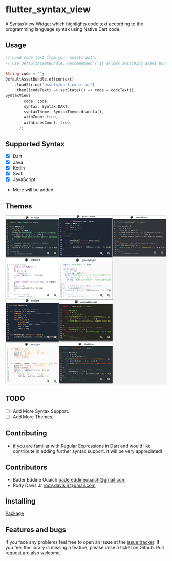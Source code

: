 # flutter_syntax_view

A SyntaxView Widget which highlights code text according to the programming language syntax using Native Dart code.

## Usage

```dart
// Load code text from your assets path.
// Use DefaultAssetBundle. Recommended ( it allows switching asset bundles at runtime ).

String code = "";
DefaultAssetBundle.of(context)
    .loadString('assets/dart_code.txt')
    .then((codeText) => setState(() => code = codeText));
SyntaxView(
        code: code,
        syntax: Syntax.DART,
        syntaxTheme: SyntaxTheme.dracula(),
        withZoom: true,
        withLinesCount: true,
      );
```

## Supported Syntax

- [x] Dart
- [x] Java
- [x] Kotlin
- [x] Swift
- [x] JavaScript
- More will be added.

## Themes

<p align="center">
  <img src="https://raw.githubusercontent.com/BaderEddineOuaich/flutter_syntax_view/master/SyntaxThemes.png" title="ScreenShots">
</p>

## TODO

- [ ] Add More Syntax Support.
- [ ] Add More Themes.

## Contributing

- if you are familiar with Regular Expressions in Dart and would like contribute in adding further syntax support. it will be very appreciated!

## Contributors

- Bader Eddine Ouaich <badereddineouaich@gmail.com>
- Rody Davis Jr <rody.davis.jr@gmail.com>

## Installing

[Package](https://pub.dartlang.org/packages/flutter_syntax_view)

## Features and bugs

If you face any problems feel free to open an issue at the [issue tracker][tracker]. If you feel the library is missing a feature, please raise a ticket on Github. Pull request are also welcome.

[tracker]: https://github.com/BaderEddineOuaich/flutter_syntax_view/issues
